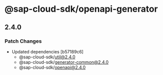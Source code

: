 # @sap-cloud-sdk/openapi-generator

## 2.4.0

### Patch Changes

- Updated dependencies [b57189c6]
  - @sap-cloud-sdk/util@2.4.0
  - @sap-cloud-sdk/generator-common@2.4.0
  - @sap-cloud-sdk/openapi@2.4.0
